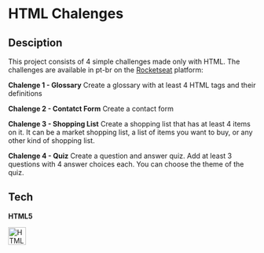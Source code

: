 
# HTML Chalenges

## Desciption

This project consists of 4 simple challenges made only with HTML. 
The challenges are available in pt-br on the [Rocketseat](https://app.rocketseat.com.br/discover/challenges/html-challenge) platform:

**Chalenge 1 - Glossary**
Create a glossary with at least 4 HTML tags and their definitions

**Chalenge 2 - Contatct Form** 
Create a contact form

**Chalenge 3 - Shopping List**
Create a shopping list that has at least 4 items on it. 
It can be a market shopping list, a list of items you want to buy, or any other kind of shopping list.

**Chalenge 4 - Quiz**
Create a question and answer quiz. 
Add at least 3 questions with 4 answer choices each. 
You can choose the theme of the quiz. 


## Tech 

**HTML5**  

<a href="https://developer.mozilla.org/en-US/docs/Glossary/HTML5" target="_blank" rel="noreferrer"><img src="https://raw.githubusercontent.com/danielcranney/readme-generator/main/public/icons/skills/html5-colored.svg" width="36" height="36" alt="HTML5" /></a>




